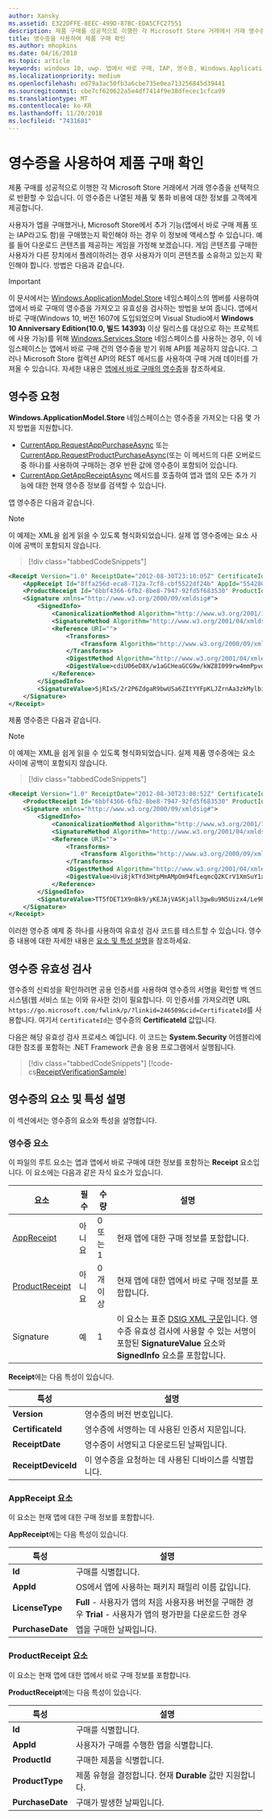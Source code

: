 ```yaml
---
author: Xansky
ms.assetid: E322DFFE-8EEC-499D-87BC-EDA5CFC27551
description: 제품 구매를 성공적으로 이행한 각 Microsoft Store 거래에서 거래 영수증을 선택적으로 반환할 수 있습니다.
title: 영수증을 사용하여 제품 구매 확인
ms.author: mhopkins
ms.date: 04/16/2018
ms.topic: article
keywords: windows 10, uwp. 앱에서 바로 구매, IAP, 영수증, Windows.ApplicationModel.Store
ms.localizationpriority: medium
ms.openlocfilehash: ed79a3ac50fb3a6cbe735e0ea713256845d39441
ms.sourcegitcommit: cbe7cf620622a5e4df7414f9e38dfecec1cfca99
ms.translationtype: MT
ms.contentlocale: ko-KR
ms.lasthandoff: 11/20/2018
ms.locfileid: "7431681"
---
```

# <a name="use-receipts-to-verify-product-purchases"></a>영수증을 사용하여 제품 구매 확인

제품 구매를 성공적으로 이행한 각 Microsoft Store 거래에서 거래 영수증을 선택적으로 반환할 수 있습니다. 이 영수증은 나열된 제품 및 통화 비용에 대한 정보를 고객에게 제공합니다.

사용자가 앱을 구매했거나, Microsoft Store에서 추가 기능(앱에서 바로 구매 제품 또는 IAP라고도 함)을 구매했는지 확인해야 하는 경우 이 정보에 액세스할 수 있습니다. 예를 들어 다운로드 콘텐츠를 제공하는 게임을 가정해 보겠습니다. 게임 콘텐츠를 구매한 사용자가 다른 장치에서 플레이하려는 경우 사용자가 이미 콘텐츠를 소유하고 있는지 확인해야 합니다. 방법은 다음과 같습니다.

> [!IMPORTANT]
> 이 문서에서는 [Windows.ApplicationModel.Store](https://docs.microsoft.com/uwp/api/Windows.ApplicationModel.Store) 네임스페이스의 멤버를 사용하여 앱에서 바로 구매의 영수증을 가져오고 유효성을 검사하는 방법을 보여 줍니다. 앱에서 바로 구매(Windows 10, 버전 1607에 도입되었으며 Visual Studio에서 **Windows 10 Anniversary Edition(10.0, 빌드 14393)** 이상 릴리스를 대상으로 하는 프로젝트에 사용 가능)를 위해 [Windows.Services.Store](https://docs.microsoft.com/uwp/api/Windows.Services.Store) 네임스페이스를 사용하는 경우, 이 네임스페이스는 앱에서 바로 구매 건의 영수증을 받기 위해 API를 제공하지 않습니다. 그러나 Microsoft Store 컬렉션 API의 REST 메서드를 사용하여 구매 거래 데이터를 가져올 수 있습니다. 자세한 내용은 [앱에서 바로 구매의 영수증](in-app-purchases-and-trials.md#receipts)을 참조하세요.

## <a name="requesting-a-receipt"></a>영수증 요청


**Windows.ApplicationModel.Store** 네임스페이스는 영수증을 가져오는 다음 몇 가지 방법을 지원합니다.

* [CurrentApp.RequestAppPurchaseAsync](https://docs.microsoft.com/uwp/api/windows.applicationmodel.store.currentapp.requestapppurchaseasync) 또는 [CurrentApp.RequestProductPurchaseAsync](https://docs.microsoft.com/uwp/api/windows.applicationmodel.store.currentapp.requestproductpurchaseasync)(또는 이 메서드의 다른 오버로드 중 하나)를 사용하여 구매하는 경우 반환 값에 영수증이 포함되어 있습니다.
* [CurrentApp.GetAppReceiptAsync](https://docs.microsoft.com/uwp/api/windows.applicationmodel.store.currentapp.getappreceiptasync) 메서드를 호출하여 앱과 앱의 모든 추가 기능에 대한 현재 영수증 정보를 검색할 수 있습니다.

앱 영수증은 다음과 같습니다.

> [!NOTE]
> 이 예제는 XML을 쉽게 읽을 수 있도록 형식화되었습니다. 실제 앱 영수증에는 요소 사이에 공백이 포함되지 않습니다.

> [!div class="tabbedCodeSnippets"]
```xml
<Receipt Version="1.0" ReceiptDate="2012-08-30T23:10:05Z" CertificateId="b809e47cd0110a4db043b3f73e83acd917fe1336" ReceiptDeviceId="4e362949-acc3-fe3a-e71b-89893eb4f528">
    <AppReceipt Id="8ffa256d-eca8-712a-7cf8-cbf5522df24b" AppId="55428GreenlakeApps.CurrentAppSimulatorEventTest_z7q3q7z11crfr" PurchaseDate="2012-06-04T23:07:24Z" LicenseType="Full" />
    <ProductReceipt Id="6bbf4366-6fb2-8be8-7947-92fd5f683530" ProductId="Product1" PurchaseDate="2012-08-30T23:08:52Z" ExpirationDate="2012-09-02T23:08:49Z" ProductType="Durable" AppId="55428GreenlakeApps.CurrentAppSimulatorEventTest_z7q3q7z11crfr" />
    <Signature xmlns="http://www.w3.org/2000/09/xmldsig#">
        <SignedInfo>
            <CanonicalizationMethod Algorithm="http://www.w3.org/2001/10/xml-exc-c14n#" />
            <SignatureMethod Algorithm="http://www.w3.org/2001/04/xmldsig-more#rsa-sha256" />
            <Reference URI="">
                <Transforms>
                    <Transform Algorithm="http://www.w3.org/2000/09/xmldsig#enveloped-signature" />
                </Transforms>
                <DigestMethod Algorithm="http://www.w3.org/2001/04/xmlenc#sha256" />
                <DigestValue>cdiU06eD8X/w1aGCHeaGCG9w/kWZ8I099rw4mmPpvdU=</DigestValue>
            </Reference>
        </SignedInfo>
        <SignatureValue>SjRIxS/2r2P6ZdgaR9bwUSa6ZItYYFpKLJZrnAa3zkMylbiWjh9oZGGng2p6/gtBHC2dSTZlLbqnysJjl7mQp/A3wKaIkzjyRXv3kxoVaSV0pkqiPt04cIfFTP0JZkE5QD/vYxiWjeyGp1dThEM2RV811sRWvmEs/hHhVxb32e8xCLtpALYx3a9lW51zRJJN0eNdPAvNoiCJlnogAoTToUQLHs72I1dECnSbeNPXiG7klpy5boKKMCZfnVXXkneWvVFtAA1h2sB7ll40LEHO4oYN6VzD+uKd76QOgGmsu9iGVyRvvmMtahvtL1/pxoxsTRedhKq6zrzCfT8qfh3C1w==</SignatureValue>
    </Signature>
</Receipt>
```

제품 영수증은 다음과 같습니다.

> [!NOTE]
> 이 예제는 XML을 쉽게 읽을 수 있도록 형식화되었습니다. 실제 제품 영수증에는 요소 사이에 공백이 포함되지 않습니다.

> [!div class="tabbedCodeSnippets"]
```xml
<Receipt Version="1.0" ReceiptDate="2012-08-30T23:08:52Z" CertificateId="b809e47cd0110a4db043b3f73e83acd917fe1336" ReceiptDeviceId="4e362949-acc3-fe3a-e71b-89893eb4f528">
    <ProductReceipt Id="6bbf4366-6fb2-8be8-7947-92fd5f683530" ProductId="Product1" PurchaseDate="2012-08-30T23:08:52Z" ExpirationDate="2012-09-02T23:08:49Z" ProductType="Durable" AppId="55428GreenlakeApps.CurrentAppSimulatorEventTest_z7q3q7z11crfr" />
    <Signature xmlns="http://www.w3.org/2000/09/xmldsig#">
        <SignedInfo>
            <CanonicalizationMethod Algorithm="http://www.w3.org/2001/10/xml-exc-c14n#" />
            <SignatureMethod Algorithm="http://www.w3.org/2001/04/xmldsig-more#rsa-sha256" />
            <Reference URI="">
                <Transforms>
                    <Transform Algorithm="http://www.w3.org/2000/09/xmldsig#enveloped-signature" />
                </Transforms>
                <DigestMethod Algorithm="http://www.w3.org/2001/04/xmlenc#sha256" />
                <DigestValue>Uvi8jkTYd3HtpMmAMpOm94fLeqmcQ2KCrV1XmSuY1xI=</DigestValue>
            </Reference>
        </SignedInfo>
        <SignatureValue>TT5fDET1X9nBk9/yKEJAjVASKjall3gw8u9N5Uizx4/Le9RtJtv+E9XSMjrOXK/TDicidIPLBjTbcZylYZdGPkMvAIc3/1mdLMZYJc+EXG9IsE9L74LmJ0OqGH5WjGK/UexAXxVBWDtBbDI2JLOaBevYsyy+4hLOcTXDSUA4tXwPa2Bi+BRoUTdYE2mFW7ytOJNEs3jTiHrCK6JRvTyU9lGkNDMNx9loIr+mRks+BSf70KxPtE9XCpCvXyWa/Q1JaIyZI7llCH45Dn4SKFn6L/JBw8G8xSTrZ3sBYBKOnUDbSCfc8ucQX97EyivSPURvTyImmjpsXDm2LBaEgAMADg==</SignatureValue>
    </Signature>
</Receipt>
```

이러한 영수증 예제 중 하나를 사용하여 유효성 검사 코드를 테스트할 수 있습니다. 영수증 내용에 대한 자세한 내용은 [요소 및 특성 설명](#receipt-descriptions)을 참조하세요.

## <a name="validating-a-receipt"></a>영수증 유효성 검사

영수증의 신뢰성을 확인하려면 공용 인증서를 사용하여 영수증의 서명을 확인할 백 엔드 시스템(웹 서비스 또는 이와 유사한 것)이 필요합니다. 이 인증서를 가져오려면 URL ```https://go.microsoft.com/fwlink/p/?linkid=246509&cid=CertificateId```를 사용합니다. 여기서 ```CertificateId```는 영수증의 **CertificateId** 값입니다.

다음은 해당 유효성 검사 프로세스 예입니다. 이 코드는 **System.Security** 어셈블리에 대한 참조를 포함하는 .NET Framework 콘솔 응용 프로그램에서 실행됩니다.

> [!div class="tabbedCodeSnippets"]
[!code-cs[ReceiptVerificationSample](./code/ReceiptVerificationSample/cs/Program.cs#ReceiptVerificationSample)]

<span id="receipt-descriptions" />

## <a name="element-and-attribute-descriptions-for-a-receipt"></a>영수증의 요소 및 특성 설명

이 섹션에서는 영수증의 요소와 특성을 설명합니다.

### <a name="receipt-element"></a>영수증 요소

이 파일의 루트 요소는 앱과 앱에서 바로 구매에 대한 정보를 포함하는 **Receipt** 요소입니다. 이 요소에는 다음과 같은 자식 요소가 있습니다.

|  요소  |  필수  |  수량  |  설명   |
|-------------|------------|--------|--------|
|  [AppReceipt](#appreceipt)  |    아니요        |  0 또는 1  |  현재 앱에 대한 구매 정보를 포함합니다.            |
|  [ProductReceipt](#productreceipt)  |     아니요       |  0개 이상    |   현재 앱에 대한 앱에서 바로 구매 정보를 포함합니다.     |
|  Signature  |      예      |  1   |   이 요소는 표준 [DSIG XML 구문](http://go.microsoft.com/fwlink/p/?linkid=251093)입니다. 영수증 유효성 검사에 사용할 수 있는 서명이 포함된 **SignatureValue** 요소와 **SignedInfo** 요소를 포함합니다.      |

**Receipt**에는 다음 특성이 있습니다.

|  특성  |  설명   |
|-------------|-------------------|
|  **Version**  |    영수증의 버전 번호입니다.            |
|  **CertificateId**  |     영수증에 서명하는 데 사용된 인증서 지문입니다.          |
|  **ReceiptDate**  |    영수증이 서명되고 다운로드된 날짜입니다.           |  
|  **ReceiptDeviceId**  |   이 영수증을 요청하는 데 사용된 디바이스를 식별합니다.         |  |

<span id="appreceipt" />

### <a name="appreceipt-element"></a>AppReceipt 요소

이 요소는 현재 앱에 대한 구매 정보를 포함합니다.

**AppReceipt**에는 다음 특성이 있습니다.

|  특성  |  설명   |
|-------------|-------------------|
|  **Id**  |    구매를 식별합니다.           |
|  **AppId**  |     OS에서 앱에 사용하는 패키지 패밀리 이름 값입니다.           |
|  **LicenseType**  |    **Full** - 사용자가 앱의 처음 사용자용 버전을 구매한 경우 **Trial** - 사용자가 앱의 평가판을 다운로드한 경우           |  
|  **PurchaseDate**  |    앱을 구매한 날짜입니다.          |  |

<span id="productreceipt" />

### <a name="productreceipt-element"></a>ProductReceipt 요소

이 요소는 현재 앱에 대한 앱에서 바로 구매 정보를 포함합니다.

**ProductReceipt**에는 다음 특성이 있습니다.

|  특성  |  설명   |
|-------------|-------------------|
|  **Id**  |    구매를 식별합니다.           |
|  **AppId**  |     사용자가 구매를 수행한 앱을 식별합니다.           |
|  **ProductId**  |     구매한 제품을 식별합니다.           |
|  **ProductType**  |    제품 유형을 결정합니다. 현재 **Durable** 값만 지원합니다.          |  
|  **PurchaseDate**  |    구매가 발생한 날짜입니다.          |  |

 

 
